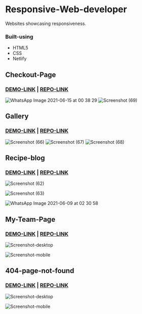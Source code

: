 # Responsive-Web-developer
Websites showcasing responsiveness.

### Built-using
- HTML5
- CSS
- Netlify

## Checkout-Page
### [DEMO-LINK](https://checkout-101.netlify.app/) | [REPO-LINK](https://github.com/rishimish/checkout)

![WhatsApp Image 2021-06-15 at 00 38 29](https://user-images.githubusercontent.com/42747614/121946036-1e1b3f00-cd72-11eb-9a50-8246b11ab9a6.jpeg)
![Screenshot (69)](https://user-images.githubusercontent.com/42747614/121946058-25dae380-cd72-11eb-803e-8b7250f0de80.png)



## Gallery
### [DEMO-LINK](https://gallery-101.netlify.app/) | [REPO-LINK](https://github.com/rishimish/gallery)

![Screenshot (66)](https://user-images.githubusercontent.com/42747614/121587741-c075b280-ca52-11eb-821d-c853efc12a1e.png)
![Screenshot (67)](https://user-images.githubusercontent.com/42747614/121587723-bce22b80-ca52-11eb-829d-0001a2cfef09.png)
![Screenshot (68)](https://user-images.githubusercontent.com/42747614/121587733-bf448580-ca52-11eb-88bc-1ac67a223a68.png)

## Recipe-blog
### [DEMO-LINK](https://recipe-blog-cake.netlify.app/) | [REPO-LINK](https://github.com/rishimish/recipe-blog-challenge)
![Screenshot (62)](https://user-images.githubusercontent.com/42747614/121257006-cccf0380-c8ca-11eb-8a64-e94ed4255c9a.png)

![Screenshot (63)](https://user-images.githubusercontent.com/42747614/121257000-cb9dd680-c8ca-11eb-845c-abf970a941c4.png)

![WhatsApp Image 2021-06-09 at 02 30 58](https://user-images.githubusercontent.com/42747614/121257101-ec662c00-c8ca-11eb-98a2-a2892071c955.jpeg)

## My-Team-Page
### [DEMO-LINK](https://myteampage01.netlify.app/) | [REPO-LINK](https://github.com/rishimish/my-team-page)

![Screenshot-desktop](https://user-images.githubusercontent.com/42747614/118717106-3cf5e680-b843-11eb-9371-38928da23639.png)

![Screenshot-mobile](https://user-images.githubusercontent.com/42747614/118717098-3b2c2300-b843-11eb-8a85-d2a800a6e749.jpg)

## 404-page-not-found</li>
### [DEMO-LINK](https://404first.netlify.app/) |  [REPO-LINK](https://github.com/rishimish/devchallenges.io)
![Screenshot-desktop](https://user-images.githubusercontent.com/42747614/118406679-70e1d800-b69a-11eb-9920-e3dfa4041bff.png)

![Screenshot-mobile](https://user-images.githubusercontent.com/42747614/118406677-6fb0ab00-b69a-11eb-9dcc-c6e5515393b8.png)
